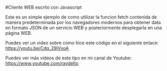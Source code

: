 #Cliente WEB escrito con Javascript

Este es un simple ejemplo de como utilizar la funcion fetch contenida de manera predeterminada por los navegadores modernos para obtener data en formato JSON de un servicio WEB y posteriormente desplegarla en una página WEB.

Puedes ver un video sobre como hice este código en el siguiente enlace: https://youtu.be/Cdq_29IVxoA

Puedes ver más videos de este tipo en mi canal de Youtube: https://www.youtube.com/raydelto
